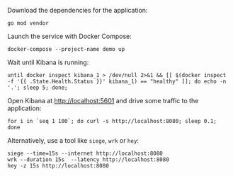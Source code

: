 Download the dependencies for the application:

    go mod vendor

Launch the service with Docker Compose:

    docker-compose --project-name demo up

Wait until Kibana is running:

    until docker inspect kibana_1 > /dev/null 2>&1 && [[ $(docker inspect -f '{{ .State.Health.Status }}' kibana_1) == "healthy" ]]; do echo -n '.'; sleep 5; done;

Open Kibana at <http://localhost:5601> and drive some traffic to the application:

    for i in `seq 1 100`; do curl -s http://localhost:8080; sleep 0.1; done

Alternatively, use a tool like `siege`, `wrk` or `hey`:

    siege --time=15s --internet http://localhost:8080
    wrk --duration 15s  --latency http://localhost:8080
    hey -z 15s http://localhost:8080

